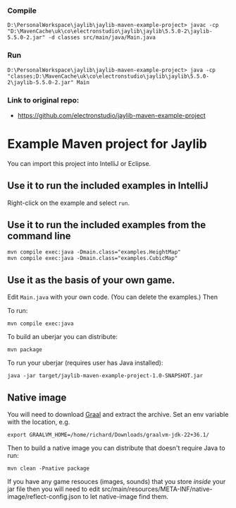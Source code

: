 ### Compile
```
D:\PersonalWorkspace\jaylib\jaylib-maven-example-project> javac -cp "D:\MavenCache\uk\co\electronstudio\jaylib\jaylib\5.5.0-2\jaylib-5.5.0-2.jar" -d classes src/main/java/Main.java
```
### Run
```
D:\PersonalWorkspace\jaylib\jaylib-maven-example-project> java -cp "classes;D:\MavenCache\uk\co\electronstudio\jaylib\jaylib\5.5.0-2\jaylib-5.5.0-2.jar" Main
```
### Link to original repo: 
- https://github.com/electronstudio/jaylib-maven-example-project

# Example Maven project for Jaylib

You can import this project into IntelliJ or Eclipse.

## Use it to run the included examples in IntelliJ

Right-click on the example and select `run`.

## Use it to run the included examples from the command line

    mvn compile exec:java -Dmain.class="examples.HeightMap"
    mvn compile exec:java -Dmain.class="examples.CubicMap"

## Use it as the basis of your own game.

Edit `Main.java` with your own code.  (You can delete the examples.)  Then

To run:

    mvn compile exec:java

To build an uberjar you can distribute:

    mvn package

To run your uberjar (requires user has Java installed):

    java -jar target/jaylib-maven-example-project-1.0-SNAPSHOT.jar

## Native image

You will need to download [Graal](https://www.graalvm.org/downloads/) and extract the archive.  Set an env variable
with the location, e.g.

    export GRAALVM_HOME=/home/richard/Downloads/graalvm-jdk-22+36.1/

Then to build a native image you can distribute that doesn't require Java to run:

    mvn clean -Pnative package

If you have any game resouces (images, sounds) that you store *inside* your jar file then
you will need to edit src/main/resources/META-INF/native-image/reflect-config.json
to let native-image find them.
